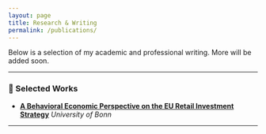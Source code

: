 ```yaml
---
layout: page
title: Research & Writing
permalink: /publications/
---
```


Below is a selection of my academic and professional writing. More will be added soon.

---

### 📄 Selected Works

- [**A Behavioral Economic Perspective on the EU Retail Investment Strategy**](assets/img/Thesis.pdf)
  *University of Bonn*

---
